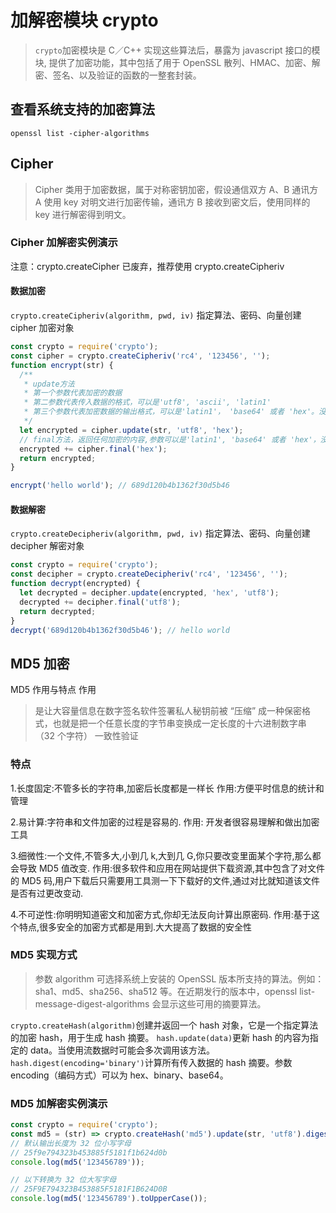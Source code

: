 # 加解密模块 crypto

> `crypto`加密模块是 C／C++ 实现这些算法后，暴露为 javascript 接口的模块, 提供了加密功能，其中包括了用于 OpenSSL 散列、HMAC、加密、解密、签名、以及验证的函数的一整套封装。

## 查看系统支持的加密算法

`openssl list -cipher-algorithms`

## Cipher

> Cipher 类用于加密数据，属于对称密钥加密，假设通信双方 A、B 通讯方 A 使用 key 对明文进行加密传输，通讯方 B 接收到密文后，使用同样的 key 进行解密得到明文。

### Cipher 加解密实例演示

注意：crypto.createCipher 已废弃，推荐使用 crypto.createCipheriv

#### 数据加密

`crypto.createCipheriv(algorithm, pwd, iv)` 指定算法、密码、向量创建 cipher 加密对象

```js
const crypto = require('crypto');
const cipher = crypto.createCipheriv('rc4', '123456', '');
function encrypt(str) {
  /**
   * update方法
   * 第一个参数代表加密的数据
   * 第二参数代表传入数据的格式，可以是'utf8', 'ascii', 'latin1'
   * 第三个参数代表加密数据的输出格式，可以是'latin1'， 'base64' 或者 'hex'。没有执行则返回Buffer
   */
  let encrypted = cipher.update(str, 'utf8', 'hex');
  // final方法，返回任何加密的内容,参数可以是'latin1', 'base64' 或者 'hex'，没有指定返回Buffer
  encrypted += cipher.final('hex');
  return encrypted;
}

encrypt('hello world'); // 689d120b4b1362f30d5b46
```

#### 数据解密

`crypto.createDecipheriv(algorithm, pwd, iv)` 指定算法、密码、向量创建 decipher 解密对象

```js
const crypto = require('crypto');
const decipher = crypto.createDecipheriv('rc4', '123456', '');
function decrypt(encrypted) {
  let decrypted = decipher.update(encrypted, 'hex', 'utf8');
  decrypted += decipher.final('utf8');
  return decrypted;
}
decrypt('689d120b4b1362f30d5b46'); // hello world
```

## MD5 加密

MD5 作用与特点
作用

> 是让大容量信息在数字签名软件签署私人秘钥前被 “压缩” 成一种保密格式，也就是把一个任意长度的字节串变换成一定长度的十六进制数字串（32 个字符） 一致性验证

### 特点

1.长度固定:不管多长的字符串,加密后长度都是一样长
作用:方便平时信息的统计和管理

2.易计算:字符串和文件加密的过程是容易的.
作用: 开发者很容易理解和做出加密工具

3.细微性:一个文件,不管多大,小到几 k,大到几 G,你只要改变里面某个字符,那么都会导致 MD5 值改变.
作用:很多软件和应用在网站提供下载资源,其中包含了对文件的 MD5 码,用户下载后只需要用工具测一下下载好的文件,通过对比就知道该文件是否有过更改变动.

4.不可逆性:你明明知道密文和加密方式,你却无法反向计算出原密码.
作用:基于这个特点,很多安全的加密方式都是用到.大大提高了数据的安全性

### MD5 实现方式

> 参数 algorithm 可选择系统上安装的 OpenSSL 版本所支持的算法。例如：sha1、md5、sha256、sha512 等。在近期发行的版本中，openssl list-message-digest-algorithms 会显示这些可用的摘要算法。

`crypto.createHash(algorithm)`创建并返回一个 hash 对象，它是一个指定算法的加密 hash，用于生成 hash 摘要。
`hash.update(data)`更新 hash 的内容为指定的 data。当使用流数据时可能会多次调用该方法。
`hash.digest(encoding='binary')`计算所有传入数据的 hash 摘要。参数 encoding（编码方式）可以为 hex、binary、base64。

### MD5 加解密实例演示

```js
const crypto = require('crypto');
const md5 = (str) => crypto.createHash('md5').update(str, 'utf8').digest('hex');
// 默认输出长度为 32 位小写字母
// 25f9e794323b453885f5181f1b624d0b
console.log(md5('123456789'));

// 以下转换为 32 位大写字母
// 25F9E794323B453885F5181F1B624D0B
console.log(md5('123456789').toUpperCase());
```
